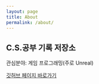 ```yaml
---
layout: page
title: About
permalink: /about/
---
```


## C.S.공부 기록 저장소

관심분야: 게임 프로그래밍(주로 Unreal)

[깃허브 페이지 바로가기](https://igh01gi.github.io/about/)